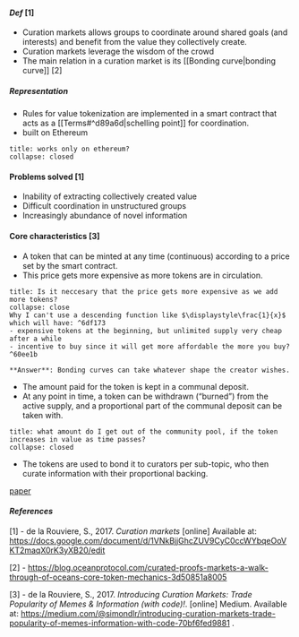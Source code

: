 #### *Def* [1]
- Curation markets allows groups to coordinate around shared goals (and interests) and benefit from the value they collectively create.
- Curation markets leverage the wisdom of the crowd
- The main relation in a curation market is its [[Bonding curve|bonding curve]] [2]

##### Representation
- Rules for value tokenization are implemented in a smart contract that acts as a [[Terms#^d89a6d|schelling point]] for coordination.
- built on Ethereum
```ad-faq
title: works only on ethereum?
collapse: closed
```

#### Problems solved [1]
- Inability of extracting collectively created value
- Difficult coordination in unstructured groups
- Increasingly abundance of novel information

#### Core characteristics [3]
- A token that can be minted at any time (continuous) according to a price set by the smart contract.
- This price gets more expensive as more tokens are in circulation. 
```ad-tip
title: Is it neccesary that the price gets more expensive as we add more tokens?
collapse: close 
Why I can't use a descending function like $\displaystyle\frac{1}{x}$  which will have: ^6df173
- expensive tokens at the beginning, but unlimited supply very cheap after a while
- incentive to buy since it will get more affordable the more you buy? ^60ee1b

**Answer**: Bonding curves can take whatever shape the creator wishes.

```

- The amount paid for the token is kept in a communal deposit.
- At any point in time, a token can be withdrawn (“burned”) from the active supply, and a proportional part of the communal deposit can be taken with. 
```ad-question
title: what amount do I get out of the community pool, if the token increases in value as time passes?
collapse: closed

```
- The tokens are used to bond it to curators per sub-topic, who then curate information with their proportional backing.



[paper]()



#### *References*

[1] - de la Rouviere, S., 2017. *Curation markets* [online] 
Available at: https://docs.google.com/document/d/1VNkBjjGhcZUV9CyC0ccWYbqeOoVKT2maqX0rK3yXB20/edit

[2] - https://blog.oceanprotocol.com/curated-proofs-markets-a-walk-through-of-oceans-core-token-mechanics-3d50851a8005

[3] - de la Rouviere, S., 2017. _Introducing Curation Markets: Trade Popularity of Memes & Information (with code)!_. [online] Medium. Available at: <https://medium.com/@simondlr/introducing-curation-markets-trade-popularity-of-memes-information-with-code-70bf6fed9881> . 

